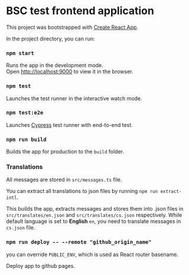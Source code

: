# BSC test frontend application

This project was bootstrapped with [Create React App](https://github.com/facebook/create-react-app).

In the project directory, you can run:

### `npm start`

Runs the app in the development mode.<br>
Open [http://localhost:9000](http://localhost:9000) to view it in the browser.

### `npm test`

Launches the test runner in the interactive watch mode.

### `npm test:e2e`

Launches [Cypress](https://docs.cypress.io/) test runner with end-to-end test.

### `npm run build`

Builds the app for production to the `build` folder.


### Translations

All messages are stored in `src/messages.ts` file.

You can extract all translations to json files by running `npm run extract-intl`.

This builds the app, extracts messages and stores them into .json files in `src/translates/en.json` and `src/translates/cs.json` respectively.
While default language is set to **English** `en`, you need to translate messages in `cs.json` file.


### `npm run deploy -- --remote "github_origin_name"`

you can override `PUBLIC_ENV`, which is used as React router basename. 

Deploy app to github pages.

